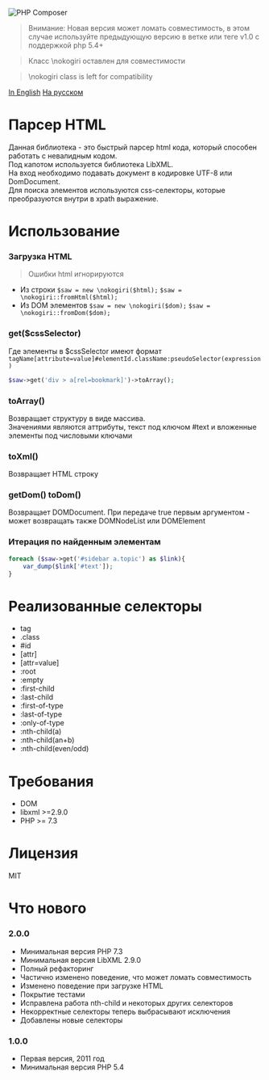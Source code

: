 ![PHP Composer](https://github.com/olamedia/nokogiri/workflows/PHP%20Composer/badge.svg?branch=master)

> Внимание: Новая версия может ломать совместимость, в этом случае используйте предыдующую версию в ветке или теге v1.0 с поддержкой php 5.4+

> Класс \nokogiri оставлен для совместимости

> \nokogiri class is left for compatibility

[In English](README.md) [На русском](README.RU.md)

Парсер HTML
===========
Данная библиотека - это быстрый парсер html кода, который способен работать с невалидным кодом.<br />
Под капотом используется библиотека LibXML.<br />
На вход необходимо подавать документ в кодировке UTF-8 или DomDocument.<br />
Для поиска элементов используются css-селекторы, которые преобразуются внутри в xpath выражение.<br />

Использование
===================================
### Загрузка HTML
> Ошибки html игнорируются
* Из строки `$saw = new \nokogiri($html);` `$saw = \nokogiri::fromHtml($html);`
* Из DOM элементов `$saw = new \nokogiri($dom);` `$saw = \nokogiri::fromDom($dom);`

### get($cssSelector)
Где элементы в $cssSelector имеют формат
`tagName[attribute=value]#elementId.className:pseudoSelector(expression)`
```php
$saw->get('div > a[rel=bookmark]')->toArray();
```
### toArray()
Возвращает структуру в виде массива.<br />
Значениями являются аттрибуты, текст под ключом #text и вложенные элементы под числовыми ключами

### toXml()
Возвращает HTML строку

### getDom() toDom()
Возвращает DOMDocument.
При передаче true первым аргументом - может возвращать также DOMNodeList или DOMElement

### Итерация по найденным элементам
```php
foreach ($saw->get('#sidebar a.topic') as $link){
    var_dump($link['#text']);
}
```

Реализованные селекторы
=========================
* tag
* .class
* \#id
* \[attr\]
* \[attr=value\]
* :root
* :empty
* :first-child
* :last-child
* :first-of-type
* :last-of-type
* :only-of-type
* :nth-child(a)
* :nth-child(an+b)
* :nth-child(even/odd)

Требования
============
* DOM
* libxml >=2.9.0
* PHP >= 7.3

Лицензия
========
MIT

Что нового
==========
### 2.0.0
* Минимальная версия PHP 7.3
* Минимальная версия LibXML 2.9.0
* Полный рефакторинг
* Частично изменено поведение, что может ломать совместимость
* Изменено поведение при загрузке HTML
* Покрытие тестами
* Исправлена работа nth-child и некоторых других селекторов
* Некорректные селекторы теперь выбрасывают исключения
* Добавлены новые селекторы

### 1.0.0
* Первая версия, 2011 год
* Минимальная версия PHP 5.4
